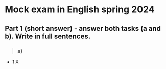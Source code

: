 # Mock exam in English spring 2024



## Part 1 (short answer) - answer both tasks (a and b). Write in full sentences.


> ### **a)**


- 1 X
